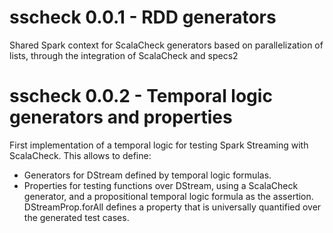 # sscheck 0.0.1 - RDD generators

Shared Spark context for ScalaCheck generators based on parallelization of lists, through the integration of ScalaCheck and specs2

# sscheck 0.0.2 - Temporal logic generators and properties
First implementation of a temporal logic for testing Spark Streaming with ScalaCheck. This allows to define:

 * Generators for DStream defined by temporal logic formulas.
 * Properties for testing functions over DStream, using a ScalaCheck generator, and a propositional temporal logic formula as the assertion. DStreamProp.forAll defines a property that is universally quantified over the generated test cases.
